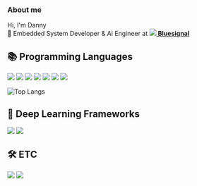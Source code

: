### About me

<!--
**dh031200/dh031200** is a ✨ _special_ ✨ repository because its `README.md` (this file) appears on your GitHub profile.

Here are some ideas to get you started:

- 🔭 I’m currently working on Bluesignal
- 🌱 I’m currently learning ...
- 👯 I’m looking to collaborate on ...
- 🤔 I’m looking for help with ...
- 💬 Ask me about ...
- 📫 How to reach me: ...
- 😄 Pronouns: ...
- ⚡ Fun fact: ...
-->
Hi, I'm Danny  
💼 Embedded System Developer & Ai Engineer at __<a href="https://bluesignal.ai/" target="_blank"><img src='https://bluesignal.ai/favicon.png'/> Bluesignal </a>__  


## 📚 Programming Languages
<div>
  <img src="https://img.shields.io/badge/Python-3776AB?style=flat-square&logo=Python&logoColor=white" /> 
  <img src="https://img.shields.io/badge/C-A8B9CC?style=flat-square&logo=C&logoColor=white" />
  <img src="https://img.shields.io/badge/C++-00599C?style=flat-square&logo=Cplusplus&logoColor=white" />
  <img src="https://img.shields.io/badge/Java-007396?style=flat-square&logo=Java&logoColor=white" />
  <img src="https://img.shields.io/badge/Kotlin-7F52FF?style=flat-square&logo=Kotlin&logoColor=white" />
  <img src="https://img.shields.io/badge/Rust-000000?style=flat-square&logo=Rust&logoColor=white" />
  <img src="https://img.shields.io/badge/Dart-0175C2?style=flat-square&logo=Dart&logoColor=white" />
</div>  

![Top Langs](https://github-readme-stats.vercel.app/api/top-langs/?username=dh031200&layout=compact)


## 🧠 Deep Learning Frameworks  
<div>  
  <img src="https://img.shields.io/badge/PyTorch-EE4C2C?style=flat-square&logo=PyTorch&logoColor=white" />
  <img src="https://img.shields.io/badge/Keras-D00000?style=flat-square&logo=Keras&logoColor=white"/>  
</div>  

## 🛠️ ETC
<div>
  <img src="https://img.shields.io/badge/Docker-2496ED?style=flat-square&logo=Docker&logoColor=white" />
  <img src="http://mazassumnida.wtf/api/mini/generate_badge?boj=dh031200" />
</div>

<!--
----------------
<img align="center" src="https://github-readme-stats.vercel.app/api?username=dh031200&show_icons=true&theme=dracula" />
-->
